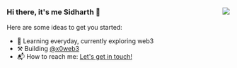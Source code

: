 
### Hi there, it's me Sidharth 👋<img align="right" src="https://komarev.com/ghpvc/?username=sidharthpunathil&color=blueviolet">

Here are some ideas to get you started:

- 🌱 Learning everyday, currently exploring web3
- ⚒️ Building [@x0web3](https://github.com/x0web3)
- 📬 How to reach me: <a href="mailto:sidharthpunathil714@gmail.com">Let's get in touch!</a>




